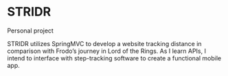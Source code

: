 # STRIDR
Personal project

STRIDR utilizes SpringMVC to develop a website tracking distance in comparison with Frodo’s journey in Lord of the
Rings. As I learn APIs, I intend to interface with step-tracking software to create a functional mobile app.
